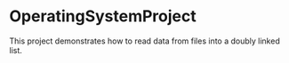 # OperatingSystemProject
This project demonstrates how to read data from files into a doubly linked list. 
